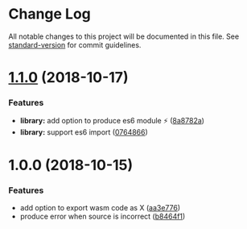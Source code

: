 # Change Log

All notable changes to this project will be documented in this file. See [standard-version](https://github.com/conventional-changelog/standard-version) for commit guidelines.

<a name="1.1.0"></a>

# [1.1.0](https://github.com/DrSensor/git-notes/compare/v1.0.0...v1.1.0) (2018-10-17)

### Features

- **library:** add option to produce es6 module ⚡️ ([8a8782a](https://github.com/DrSensor/git-notes/commit/8a8782a))
- **library:** support es6 import ([0764866](https://github.com/DrSensor/git-notes/commit/0764866))

<a name="1.0.0"></a>

# 1.0.0 (2018-10-15)

### Features

- add option to export wasm code as X ([aa3e776](https://github.com/DrSensor/git-notes/commit/aa3e776))
- produce error when source is incorrect ([b8464f1](https://github.com/DrSensor/git-notes/commit/b8464f1))
